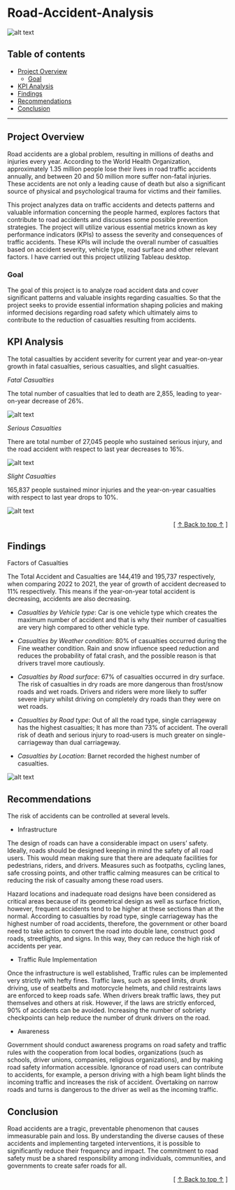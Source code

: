 # Road-Accident-Analysis
![alt text](image/accident.png.jpg)

## Table of contents
- [Project Overview](#project-overview)
   - [Goal](#goal)
- [KPI Analysis](#kpi-analysis)
- [Findings](#findings)
- [Recommendations](#recommendations)
- [Conclusion](#conclusion)


---

## Project Overview

Road accidents are a global problem, resulting in millions of deaths and injuries every year. According to the World Health Organization, approximately 1.35 million people lose their lives in road traffic accidents annually, and between 20 and 50 million more suffer non-fatal injuries. These accidents are not only a leading cause of death but also a significant source of physical and psychological trauma for victims and their families. 

This project analyzes data on traffic accidents and detects patterns and valuable information concerning the people harmed, explores factors that contribute to road accidents and discusses some possible prevention strategies. The project will utilize various essential metrics known as key performance indicators (KPIs) to assess the severity and consequences of traffic accidents. These KPIs will include the overall number of casualties based on accident severity, vehicle type, road surface and other relevant factors. I have carried out this project utilizing Tableau desktop.


### Goal

The goal of this project is to analyze road accident data and cover significant patterns and valuable insights regarding casualties. So that the project seeks to provide essential information shaping policies and making informed decisions regarding road safety which ultimately aims to contribute to the reduction of casualties resulting from accidents.

  
## KPI Analysis
The total casualties by accident severity for current year and year-on-year growth in fatal casualties, serious casualties, and slight casualties.

*Fatal Casualties*

 The total number of casualties that led to death are 2,855, leading to year-on-year decrease of 26%.

![alt text](image/Fatal.PNG)

*Serious Casualties*

There are total number of 27,045 people who sustained serious injury, and the road accident with respect to last year decreases to 16%.

![alt text](image/Serious.PNG)

*Slight Casualties*

 165,837 people sustained minor injuries and the year-on-year casualties with respect to last year drops to 10%.

![alt text](image/Slight.PNG)



<div align="right">[ <a href="#table-of-contents">↑ Back to top ↑</a> ]</div>
      
            
## Findings

Factors of Casualties

The Total Accident and Casualties are 144,419 and 195,737 respectively, when comparing 2022 to 2021, the year of growth of accident decreased to 11% respectively. This means if the year-on-year total accident is decreasing, accidents are also decreasing.

- *Casualties by Vehicle type*: Car is one vehicle type which creates the maximum number of accident and that is why their number of casualties are very high compared to other vehicle type.

- *Casualties by Weather condition*: 80% of casualties occurred during the Fine weather condition. Rain and snow influence speed reduction and reduces the probability of fatal crash, and the possible reason is that drivers travel more cautiously.

- *Casualties by Road surface*: 67% of casualties occurred in dry surface. The risk of casualties in dry roads are more dangerous than frost/snow roads and wet roads. Drivers and riders were more likely to suffer severe injury whilst driving on completely dry roads than they were on wet roads.

- *Casualties by Road type*: Out of all the road type, single carriageway has the highest casualties; It has more than 73% of accident. The overall risk of death and serious injury to road-users is much greater on single-carriageway than dual carriageway.

- *Casualties by Location*: Barnet recorded the highest number of casualties.

![alt text](image/All.png)



## Recommendations

The risk of accidents can be controlled at several levels.

- Infrastructure 

The design of roads can have a considerable impact on users’ safety. Ideally, roads should be designed keeping in mind the safety of all road users. This would mean making sure that there are adequate facilities for pedestrians, riders, and drivers. Measures such as footpaths, cycling lanes, safe crossing points, and other traffic calming measures can be critical to reducing the risk of casualty among these road users. 

Hazard locations and inadequate road designs have been considered as critical areas because of its geometrical design as well as surface friction, however, frequent accidents tend to be higher at these sections than at the normal. According to casualties by road type, single carriageway has the highest number of road accidents, therefore, the government or other board need to take action to convert the road into double lane, construct good roads, streetlights, and signs. In this way, they can reduce the high risk of accidents per year.

- Traffic Rule Implementation

Once the infrastructure is well established, Traffic rules can be implemented very strictly with hefty fines. Traffic laws, such as speed limits, drunk driving, use of seatbelts and motorcycle helmets, and child restraints laws are enforced to keep roads safe. When drivers break traffic laws, they put themselves and others at risk. However, if the laws are strictly enforced, 90% of accidents can be avoided. Increasing the number of sobriety checkpoints can help reduce the number of drunk drivers on the road.

- Awareness

Government should conduct awareness programs on road safety and traffic rules with the cooperation from local bodies, organizations (such as schools, driver unions, companies, religious organizations), and by making road safety information accessible. Ignorance of road users can contribute to accidents, for example, a person driving with a high beam light blinds the incoming traffic and increases the risk of accident. Overtaking on narrow roads and turns is dangerous to the driver as well as the incoming traffic.

## Conclusion

Road accidents are a tragic, preventable phenomenon that causes immeasurable pain and loss. By understanding the diverse causes of these accidents and implementing targeted interventions, it is possible to significantly reduce their frequency and impact. The commitment to road safety must be a shared responsibility among individuals, communities, and governments to create safer roads for all.


        
 <div align="right">[ <a href="#table-of-contents">↑ Back to top ↑</a> ]</div>
                        










